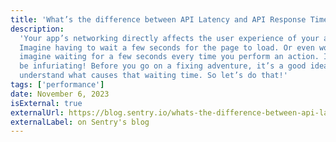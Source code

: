 ```yaml
---
title: 'What’s the difference between API Latency and API Response Time?'
description:
  'Your app’s networking directly affects the user experience of your app.
  Imagine having to wait a few seconds for the page to load. Or even worse,
  imagine waiting for a few seconds every time you perform an action. It would
  be infuriating! Before you go on a fixing adventure, it’s a good idea to
  understand what causes that waiting time. So let’s do that!'
tags: ['performance']
date: November 6, 2023
isExternal: true
externalUrl: https://blog.sentry.io/whats-the-difference-between-api-latency-and-api-response-time
externalLabel: on Sentry's blog
---
```

